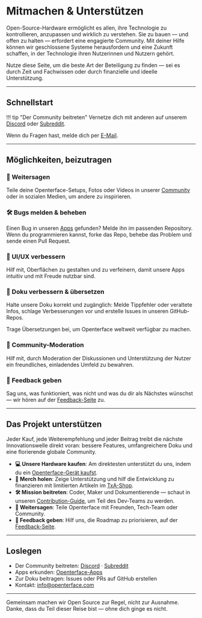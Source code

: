 # Mitmachen & Unterstützen

Open-Source-Hardware ermöglicht es allen, ihre Technologie zu kontrollieren, anzupassen und wirklich zu verstehen. Sie zu bauen — und offen zu halten — erfordert eine engagierte Community. Mit deiner Hilfe können wir geschlossene Systeme herausfordern und eine Zukunft schaffen, in der Technologie ihren Nutzerinnen und Nutzern gehört.

Nutze diese Seite, um die beste Art der Beteiligung zu finden — sei es durch Zeit und Fachwissen oder durch finanzielle und ideelle Unterstützung.

---

## Schnellstart

!!! tip "Der Community beitreten"
    Vernetze dich mit anderen auf unserem [Discord](/discord) oder [Subreddit](/reddit).

Wenn du Fragen hast, melde dich per [E-Mail](mailto:info@openterface.com).

---

## Möglichkeiten, beizutragen

### 📢 Weitersagen
Teile deine Openterface-Setups, Fotos oder Videos in unserer [Community](/community) oder in sozialen Medien, um andere zu inspirieren.

### 🛠️ Bugs melden & beheben
Einen Bug in unseren [Apps](/app) gefunden? Melde ihn im passenden Repository. Wenn du programmieren kannst, forke das Repo, behebe das Problem und sende einen Pull Request.

### 🎨 UI/UX verbessern
Hilf mit, Oberflächen zu gestalten und zu verfeinern, damit unsere Apps intuitiv und mit Freude nutzbar sind.

### 📝 Doku verbessern & übersetzen
Halte unsere Doku korrekt und zugänglich: Melde Tippfehler oder veraltete Infos, schlage Verbesserungen vor und erstelle Issues in unseren GitHub-Repos.

Trage Übersetzungen bei, um Openterface weltweit verfügbar zu machen.

### 🤝 Community-Moderation
Hilf mit, durch Moderation der Diskussionen und Unterstützung der Nutzer ein freundliches, einladendes Umfeld zu bewahren.

### 💬 Feedback geben
Sag uns, was funktioniert, was nicht und was du dir als Nächstes wünschst — wir hören auf der [Feedback-Seite](/feedback) zu.

---

## Das Projekt unterstützen

Jeder Kauf, jede Weiterempfehlung und jeder Beitrag treibt die nächste Innovationswelle direkt voran: bessere Features, umfangreichere Doku und eine florierende globale Community.

- **💻 Unsere Hardware kaufen**: Am direktesten unterstützt du uns, indem du ein [Openterface-Gerät kaufst](/buy-mini-kvm).
- **👕 Merch holen**: Zeige Unterstützung und hilf die Entwicklung zu finanzieren mit limitierten Artikeln im [TxA-Shop](/shop).
- **🛠️ Mission beitreten**: Coder, Maker und Dokumentierende — schaut in unseren [Contribution-Guide](/contributing), um Teil des Dev-Teams zu werden.
- **📢 Weitersagen**: Teile Openterface mit Freunden, Tech-Team oder Community.
- **💬 Feedback geben**: Hilf uns, die Roadmap zu priorisieren, auf der [Feedback-Seite](/feedback).

---

## Loslegen

- Der Community beitreten: [Discord](/discord) · [Subreddit](/reddit)
- Apps erkunden: [Openterface-Apps](/app)
- Zur Doku beitragen: Issues oder PRs auf GitHub erstellen
- Kontakt: [info@openterface.com](mailto:info@openterface.com)

---

Gemeinsam machen wir Open Source zur Regel, nicht zur Ausnahme. Danke, dass du Teil dieser Reise bist — ohne dich ginge es nicht.


